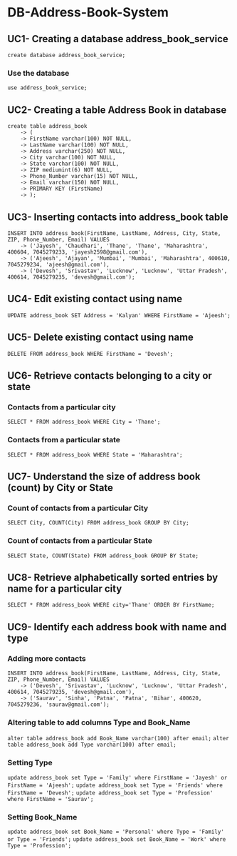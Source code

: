 # DB-Address-Book-System
## UC1- Creating a database address_book_service
`create database address_book_service;`
### Use the database
`use address_book_service;`

## UC2- Creating a table Address Book in database
```
create table address_book
    -> (
    -> FirstName varchar(100) NOT NULL,
    -> LastName varchar(100) NOT NULL,
    -> Address varchar(250) NOT NULL,
    -> City varchar(100) NOT NULL,
    -> State varchar(100) NOT NULL,
    -> ZIP mediumint(6) NOT NULL,
    -> Phone_Number varchar(15) NOT NULL,
    -> Email varchar(150) NOT NULL,
    -> PRIMARY KEY (FirstName)
    -> );
```

## UC3- Inserting contacts into address_book table
```
INSERT INTO address_book(FirstName, LastName, Address, City, State, ZIP, Phone_Number, Email) VALUES
    -> ('Jayesh', 'Chaudhari', 'Thane', 'Thane', 'Maharashtra', 400604, 7045279233, 'jayesh2598@gmail.com'),
    -> ('Ajeesh', 'Ajayan', 'Mumbai', 'Mumbai', 'Maharashtra', 400610, 7045279234, 'ajeesh@gmail.com'),
    -> ('Devesh', 'Srivastav', 'Lucknow', 'Lucknow', 'Uttar Pradesh', 400614, 7045279235, 'devesh@gmail.com');
```

## UC4- Edit existing contact using name
`UPDATE address_book SET Address = 'Kalyan' WHERE FirstName = 'Ajeesh';`

## UC5- Delete existing contact using name
`DELETE FROM address_book WHERE FirstName = 'Devesh';`

## UC6- Retrieve contacts belonging to a city or state
### Contacts from a particular city
`SELECT * FROM address_book WHERE City = 'Thane';`
### Contacts from a particular state
`SELECT * FROM address_book WHERE State = 'Maharashtra';`

## UC7- Understand the size of address book (count) by City or State
### Count of contacts from a particular City
`SELECT City, COUNT(City) FROM address_book GROUP BY City;`
### Count of contacts from a particular State
`SELECT State, COUNT(State) FROM address_book GROUP BY State;`

## UC8- Retrieve alphabetically sorted entries by name for a particular city
`SELECT * FROM address_book WHERE city='Thane' ORDER BY FirstName;`

## UC9- Identify each address book with name and type
### Adding more contacts
```
INSERT INTO address_book(FirstName, LastName, Address, City, State, ZIP, Phone_Number, Email) VALUES
    -> ('Devesh', 'Srivastav', 'Lucknow', 'Lucknow', 'Uttar Pradesh', 400614, 7045279235, 'devesh@gmail.com'),
    -> ('Saurav', 'Sinha', 'Patna', 'Patna', 'Bihar', 400620, 7045279236, 'saurav@gmail.com');
```
### Altering table to add columns Type and Book_Name
`alter table address_book add Book_Name varchar(100) after email;`
`alter table address_book add Type varchar(100) after email;`
### Setting Type
`update address_book set Type = 'Family' where FirstName = 'Jayesh' or FirstName = 'Ajeesh';`
`update address_book set Type = 'Friends' where FirstName = 'Devesh';`
`update address_book set Type = 'Profession' where FirstName = 'Saurav';`
### Setting Book_Name
`update address_book set Book_Name = 'Personal' where Type = 'Family' or Type = 'Friends';`
`update address_book set Book_Name = 'Work' where Type = 'Profession';`
